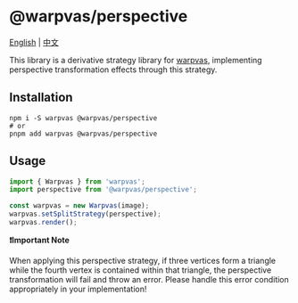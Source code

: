# @warpvas/perspective

[English](README.md) | [中文](README.cn.md)

This library is a derivative strategy library for [warpvas](https://github.com/huanjinliu/warpvas), implementing perspective transformation effects through this strategy.

## Installation

```shell
npm i -S warpvas @warpvas/perspective
# or
pnpm add warpvas @warpvas/perspective
```

## Usage

```typescript
import { Warpvas } from 'warpvas';
import perspective from '@warpvas/perspective';

const warpvas = new Warpvas(image);
warpvas.setSplitStrategy(perspective);
warpvas.render();
```

**❗Important Note**

When applying this perspective strategy, if three vertices form a triangle while the fourth vertex is contained within that triangle, the perspective transformation will fail and throw an error. Please handle this error condition appropriately in your implementation!
